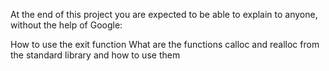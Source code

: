 At the end of this project you are expected to be able to explain to anyone, without the help of Google:

How to use the exit function
What are the functions calloc and realloc from the standard library and how to use them
